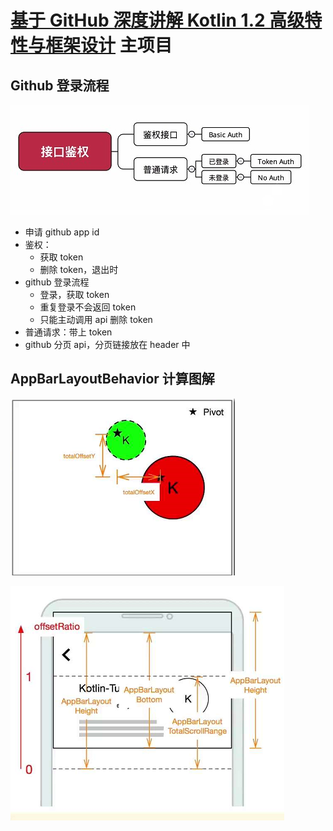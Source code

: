 # [基于 GitHub 深度讲解 Kotlin 1.2 高级特性与框架设计](https://coding.imooc.com/class/232.html) 主项目

## Github 登录流程

![](./images/github.jpg)

- 申请 github app id
- 鉴权：
  - 获取 token
  - 删除 token，退出时
- github 登录流程
  - 登录，获取 token
  - 重复登录不会返回 token
  - 只能主动调用 api 删除 token
- 普通请求：带上 token
- github 分页 api，分页链接放在 header 中

## AppBarLayoutBehavior  计算图解

![](./images/header_behavior_1.png)

![](./images/header_behavior_2.png)